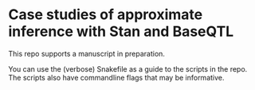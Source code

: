 # Case studies of approximate inference with Stan and BaseQTL

This repo supports a manuscript in preparation.

You can use the (verbose) Snakefile as a guide to the scripts in the repo.
The scripts also have commandline flags that may be informative.
